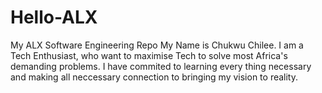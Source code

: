 # Hello-ALX
My ALX Software Engineering Repo
My Name is Chukwu Chilee. I am a Tech Enthusiast, who want to maximise Tech to solve most Africa's demanding problems.
I have commited to learning every thing necessary and making all neccessary connection to bringing my vision to reality. 
